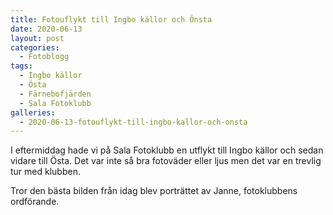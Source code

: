 ```yaml
---
title: Fotouflykt till Ingbo källor och Önsta
date: 2020-06-13
layout: post
categories:
  - Fotoblogg
tags:
  - Ingbo källor
  - Östa
  - Färnebofjärden
  - Sala Fotoklubb
galleries:
  - 2020-06-13-fotouflykt-till-ingbo-kallor-och-onsta
---
```


I eftermiddag hade vi på Sala Fotoklubb en utflykt till Ingbo källor och sedan vidare till Östa. Det var inte så bra fotoväder eller ljus men det var en trevlig tur med klubben.

Tror den bästa bilden från idag blev porträttet av Janne, fotoklubbens ordförande.

